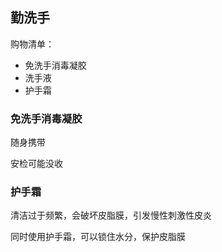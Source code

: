 ## 勤洗手

购物清单：

- 免洗手消毒凝胶
- 洗手液
- 护手霜

### 免洗手消毒凝胶

随身携带

安检可能没收

### 护手霜

清洁过于频繁，会破坏皮脂膜，引发慢性刺激性皮炎

同时使用护手霜，可以锁住水分，保护皮脂膜
